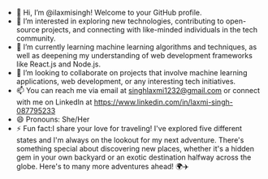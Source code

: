 - 👋 Hi, I’m @ilaxmisingh! Welcome to your GitHub profile.
- 👀 I’m interested in exploring new technologies, contributing to open-source projects, and connecting with like-minded individuals in the tech community.
- 🌱 I’m currently learning machine learning algorithms and techniques, as well as deepening my understanding of web development frameworks like React.js and Node.js.
- 💞️ I’m looking to collaborate on projects that involve machine learning applications, web development, or any interesting tech initiatives.
- 📫 You can reach me via email at singhlaxmi1232@gmail.com or connect with me on LinkedIn at https://www.linkedin.com/in/laxmi-singh-087795233
- 😄 Pronouns: She/Her
- ⚡ Fun fact:I share your love for traveling! I've explored five different states and I'm always on the lookout for my next adventure. There's something special about discovering new places, whether it's a hidden gem in your own backyard or an exotic destination halfway across the globe. Here's to many more adventures ahead! 🌍✈️

